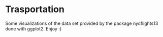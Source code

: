 # Trasportation


Some visualizations of the data set provided by the package nycflights13 done with ggplot2. Enjoy :) 
